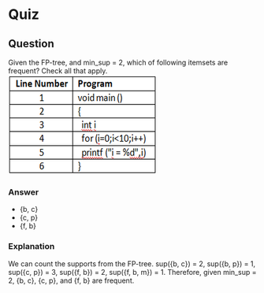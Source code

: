 Quiz
====  

Question
--------  
Given the FP-tree, and min_sup = 2, which of following itemsets are frequent? Check all that apply.  
![alt text](https://github.com/UtkarshPathrabe/Computer-Programming-BITS-Pilani/blob/master/Weekly%20Quizzes/Quiz0202.png "Mask")  

### Answer  
* {b, c}  
* {c, p}  
* {f, b}  

### Explanation  
We can count the supports from the FP-tree. sup({b, c}) = 2, sup({b, p}) = 1, sup({c, p}) = 3, sup({f, b}) = 2, sup({f, b, m}) = 1. Therefore, given min_sup = 2, {b, c}, {c, p}, and {f, b} are frequent.  
